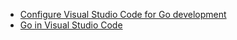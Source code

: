 + [Configure Visual Studio Code for Go development](https://learn.microsoft.com/en-us/azure/developer/go/configure-visual-studio-code)
+ [Go in Visual Studio Code](https://code.visualstudio.com/docs/languages/go)
